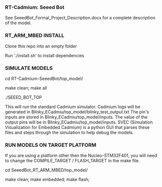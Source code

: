 ### RT-Cadmium: Seeed Bot ###
See SeeedBot_Formal_Project_Description.docx for a complete description of the model.

### RT_ARM_MBED INSTALL ###

Clone this repo into an empty folder

Run './install.sh' to install dependencies

### SIMULATE MODELS ### 

cd RT-Cadmium-SeeedBot/top_model/

make clean; make all

./SEEED_BOT_TOP

This will run the standard Cadmium simulator. Cadmium logs will be generated in Blinky_ECadmiu/top_model/blinky_test_output.txt The pin's inputs are stored in Blinky_ECadmiu/top_model/inputs. The value of the output pins will be in Blinky_ECadmiu/top_model/inputs. SVEC (Simulation Visualization for Embedded Cadmium) is a python GUI that parses these files and steps through the simulation to help debug the models.

### RUN MODELS ON TARGET PLATFORM ###

If you are using a platform other then the Nucleo-STM32F401, you will need to change the COMPILE_TARGET / FLASH_TARGET in the make file.

cd SeeedBot_RT_ARM_MBED/top_model/

make clean; make embedded; make flash;
